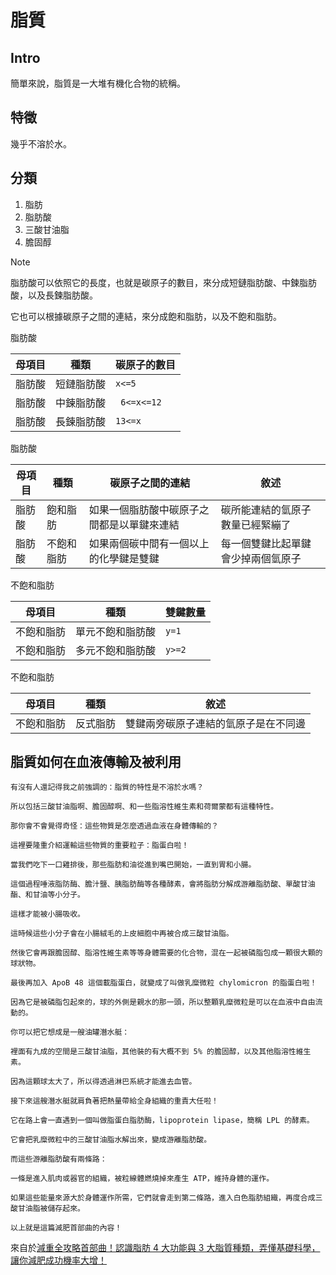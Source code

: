 # 脂質
## Intro
簡單來說，脂質是一大堆有機化合物的統稱。

## 特徵
幾乎不溶於水。

## 分類
1. 脂肪
2. 脂肪酸
3. 三酸甘油脂
4. 膽固醇

> [!NOTE]
> 脂肪酸可以依照它的長度，也就是碳原子的數目，來分成短鏈脂肪酸、中鍊脂肪酸，以及長鍊脂肪酸。
>
> 它也可以根據碳原子之間的連結，來分成飽和脂肪，以及不飽和脂肪。

脂肪酸

| 母項目 | 種類 | 碳原子的數目 |
| ----- | ---- | ---- |
| 脂肪酸 | 短鏈脂肪酸 | `x<=5` |
| 脂肪酸 | 中鍊脂肪酸 | ` 6<=x<=12` |
| 脂肪酸 | 長鍊脂肪酸 | `13<=x` |

脂肪酸

| 母項目 | 種類 | 碳原子之間的連結 | 敘述 |
| ----- | ---- | ---- | --- |
| 脂肪酸 | 飽和脂肪 | 如果一個脂肪酸中碳原子之間都是以單鍵來連結 | 碳所能連結的氫原子數量已經緊繃了 |
| 脂肪酸 | 不飽和脂肪 | 如果兩個碳中間有一個以上的化學鍵是雙鍵 | 每一個雙鍵比起單鍵會少掉兩個氫原子 | 

不飽和脂肪

| 母項目 | 種類 | 雙鍵數量 |
| ----- | ---- | ---- | 
| 不飽和脂肪 | 單元不飽和脂肪酸 | `y=1` |
| 不飽和脂肪 | 多元不飽和脂肪酸 | `y>=2` |

不飽和脂肪

| 母項目 | 種類 | 敘述 |
| ----- | ---- | ---- | 
| 不飽和脂肪 | 反式脂肪 | 雙鍵兩旁碳原子連結的氫原子是在不同邊 |

## 脂質如何在血液傳輸及被利用

```
有沒有人還記得我之前強調的：脂質的特性是不溶於水嗎？

所以包括三酸甘油脂啊、膽固醇啊、和一些脂溶性維生素和荷爾蒙都有這種特性。

那你會不會覺得奇怪：這些物質是怎麼透過血液在身體傳輸的？

這裡要隆重介紹運輸這些物質的重要粒子：脂蛋白啦！

當我們吃下一口雞排後，那些脂肪和油從進到嘴巴開始，一直到胃和小腸。

這個過程唾液脂防酶、膽汁鹽、胰脂肪酶等各種酵素，會將脂肪分解成游離脂肪酸、單酸甘油酯、和甘油等小分子。

這樣才能被小腸吸收。

這時候這些小分子會在小腸絨毛的上皮細胞中再被合成三酸甘油脂。

然後它會再跟膽固醇、脂溶性維生素等等身體需要的化合物，混在一起被磷脂包成一顆很大顆的球狀物。

最後再加入 ApoB 48 這個載脂蛋白，就變成了叫做乳糜微粒 chylomicron 的脂蛋白啦！

因為它是被磷脂包起來的，球的外側是親水的那一頭，所以整顆乳糜微粒是可以在血液中自由流動的。

你可以把它想成是一艘油罐潛水艇：

裡面有九成的空間是三酸甘油脂，其他裝的有大概不到 5% 的膽固醇，以及其他脂溶性維生素。

因為這顆球太大了，所以得透過淋巴系統才能進去血管。

接下來這艘潛水艇就肩負著把熱量帶給全身組織的重責大任啦！

它在路上會一直遇到一個叫做脂蛋白脂肪酶，lipoprotein lipase，簡稱 LPL 的酵素。

它會把乳糜微粒中的三酸甘油脂水解出來，變成游離脂肪酸。

而這些游離脂肪酸有兩條路：

一條是進入肌肉或器官的組織，被粒線體燃燒掉來產生 ATP，維持身體的運作。

如果這些能量來源大於身體運作所需，它們就會走到第二條路，進入白色脂肪組織，再度合成三酸甘油脂被儲存起來。

以上就是這篇減肥首部曲的內容！
```

來自於[減重全攻略首部曲！認識脂肪 4 大功能與 3 大脂質種類，弄懂基礎科學，讓你減肥成功機率大增！](https://shosho.tw/blog/weight-loss-strategy-volume-one-basic-science-lipid/)
